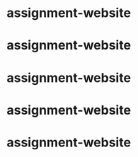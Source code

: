 # assignment-website
# assignment-website
# assignment-website
# assignment-website
# assignment-website

